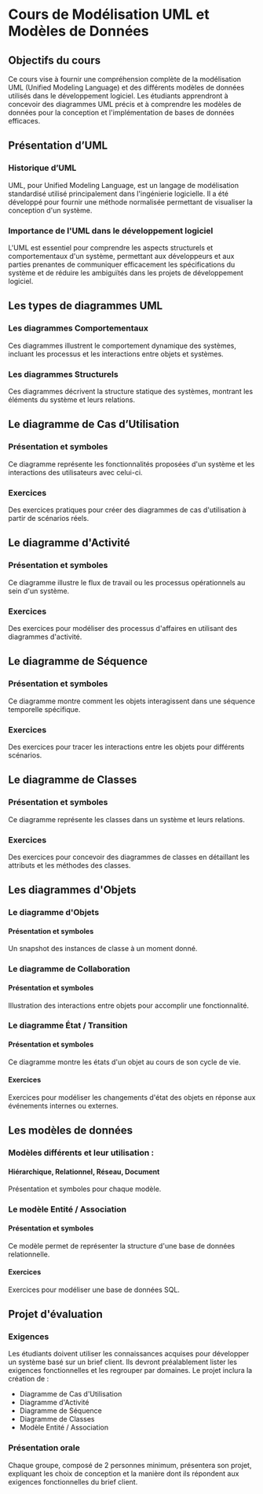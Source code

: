 # Cours de Modélisation UML et Modèles de Données

## Objectifs du cours

Ce cours vise à fournir une compréhension complète de la modélisation UML (Unified Modeling Language) et des différents
modèles de données utilisés dans le développement logiciel. Les étudiants apprendront à concevoir des diagrammes UML
précis et à comprendre les modèles de données pour la conception et l'implémentation de bases de données efficaces.

## Présentation d’UML

### Historique d’UML

UML, pour Unified Modeling Language, est un langage de modélisation standardisé utilisé principalement dans l'ingénierie
logicielle. Il a été développé pour fournir une méthode normalisée permettant de visualiser la conception d'un système.

### Importance de l'UML dans le développement logiciel

L'UML est essentiel pour comprendre les aspects structurels et comportementaux d'un système, permettant aux développeurs
et aux parties prenantes de communiquer efficacement les spécifications du système et de réduire les ambiguïtés dans les
projets de développement logiciel.

## Les types de diagrammes UML

### Les diagrammes Comportementaux

Ces diagrammes illustrent le comportement dynamique des systèmes, incluant les processus et les interactions entre
objets et systèmes.

### Les diagrammes Structurels

Ces diagrammes décrivent la structure statique des systèmes, montrant les éléments du système et leurs relations.

## Le diagramme de Cas d’Utilisation

### Présentation et symboles

Ce diagramme représente les fonctionnalités proposées d'un système et les interactions des utilisateurs avec celui-ci.

### Exercices

Des exercices pratiques pour créer des diagrammes de cas d'utilisation à partir de scénarios réels.

## Le diagramme d'Activité

### Présentation et symboles

Ce diagramme illustre le flux de travail ou les processus opérationnels au sein d'un système.

### Exercices

Des exercices pour modéliser des processus d'affaires en utilisant des diagrammes d'activité.

## Le diagramme de Séquence

### Présentation et symboles

Ce diagramme montre comment les objets interagissent dans une séquence temporelle spécifique.

### Exercices

Des exercices pour tracer les interactions entre les objets pour différents scénarios.

## Le diagramme de Classes

### Présentation et symboles

Ce diagramme représente les classes dans un système et leurs relations.

### Exercices

Des exercices pour concevoir des diagrammes de classes en détaillant les attributs et les méthodes des classes.

## Les diagrammes d'Objets

### Le diagramme d'Objets

#### Présentation et symboles

Un snapshot des instances de classe à un moment donné.

### Le diagramme de Collaboration

#### Présentation et symboles

Illustration des interactions entre objets pour accomplir une fonctionnalité.

### Le diagramme État / Transition

#### Présentation et symboles

Ce diagramme montre les états d'un objet au cours de son cycle de vie.

#### Exercices

Exercices pour modéliser les changements d'état des objets en réponse aux événements internes ou externes.

## Les modèles de données

### Modèles différents et leur utilisation :

#### Hiérarchique, Relationnel, Réseau, Document

Présentation et symboles pour chaque modèle.

### Le modèle Entité / Association

#### Présentation et symboles

Ce modèle permet de représenter la structure d'une base de données relationnelle.

#### Exercices

Exercices pour modéliser une base de données SQL.

## Projet d'évaluation

### Exigences

Les étudiants doivent utiliser les connaissances acquises pour développer un système basé sur un brief client. Ils
devront préalablement lister les exigences fonctionnelles et les regrouper par domaines. Le projet inclura la création
de :

- Diagramme de Cas d'Utilisation
- Diagramme d'Activité
- Diagramme de Séquence
- Diagramme de Classes
- Modèle Entité / Association

### Présentation orale

Chaque groupe, composé de 2 personnes minimum, présentera son projet, expliquant les choix de conception et la manière
dont ils répondent aux exigences fonctionnelles du brief client.
